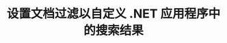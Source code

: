 ---
############################# Static ############################
layout: "auto-gen-gist"
draft: false
path: "zh/search/net/filters/xlam/"
otherformats: PDF DOC DOT DOCX DOCM DOTX DOTM TXT ODT OTT RTF XLS XLT XLSX XLSM XLSB XLTX XLTM XLA ODS OTS CSV TSV XML PPT PPS POT PPTX PPTM POTX POTM PPSX PPSM ODP PST OST EML EMLX MSG ONE ZIP XHTML MHTML MD CHM EPUB  FB2 

############################# Head ############################
head_title: "通过在 .NET 应用程序中设置文档过滤来自定义搜索结果"
head_description: "GroupDocs.Search .NET API 允许软件开发人员搜索 XLAM Documents 文档并通过在 .NET 应用程序中应用文档过滤来自定义搜索结果。"

############################# Header ############################
title: "设置文档过滤以自定义 .NET 应用程序中的搜索结果"
description: "GroupDocs.Search .NET API 帮助软件专业人士添加文档搜索功能并通过在其 .NET 应用程序中应用文档过滤来自定义搜索结果。"

######################### Download Button #######################
button:
    enable: true

############################# About ############################
about:
    enable: true
    title: "如何通过 .NET 在搜索结果中应用文档过滤？"
    content: |
       过滤是一种非常有用的技术，它使用户能够检查和处理功能。 文档过滤为用户提供了一种轻松导航结果和查找所需内容的方法。 它还赋予用户将搜索限制在特定部分或特定文档类型的权力。 GroupDocs.Search for .NET 是功能丰富的高性能文档搜索 API，使软件开发人员能够构建可以实现文本搜索和索引的应用程序。 它支持一些最流行的文档格式，例如 PDF、HTML、Outlook 电子邮件、Microsoft Office Word、Excel 工作表、PowerPoint 演示文稿、Outlook MSG、PST 等等。 API 完全支持为搜索结果设置文档归档。 您可以使用多种文件管理器来自定义搜索结果，例如文件路径过滤器、文件扩展名过滤器、属性过滤器等等。 也可以通过使用布尔运算符 AND、OR & NOT 等来组合搜索文档过滤器。

############################# content ############################
steps:
    enable: true
    block:
    - title_left: "在通过 .NET 搜索 XLAM 文档时设置文档过滤器"
      content_left: |
       GroupDocs.Search .NET API 帮助软件开发人员在他们的 .NET 应用程序中添加搜索功能。 下面的 .NET 代码示例演示了如何应用文档过滤器来搜索各种类型的文档，只需几行代码。

      title_right: "在搜索 XLAM 文档时应用文档过滤器"
      content_right: |
       * 首先，您需要指定索引文件夹和文档文件夹的路径。
       * 通过调用 [Index](https://apireference.groupdocs.com/search/net/groupdocs.search/index/constructors/2) 类的实例在指定文件夹中创建索引
       * 通过调用[Search](https://apireference.groupdocs.com/search/net/groupdocs.search/index/methods/search)方法从指定文件夹索引文档
       * 创建搜索选项对象 [SearchOptions](https://apireference.groupdocs.com/search/net/groupdocs.search.options/searchoptions)
       * 通过调用[SearchDocumentFilter](https://apireference.groupdocs.com/search/net/groupdocs.search.options/searchoptions/properties/searchdocumentfilter) 设置文档过滤器
       * 开始搜索并显示搜索结果
        
      gisthash: "77cafabe4e9c9256217b4326e26a59d0"
      gistfile: "set_document_filter_in_search_dotnet.cs"

    - title_left: "如何通过 .NET 组合搜索文档过滤器"
      content_left: |
        GroupDocs.Search for .NET 允许软件程序员在搜索时组合搜索文档过滤器，以控制在 C# .NET 应用程序内部搜索时应返回找到的哪些文档。 以下 .NET 代码示例展示了如何在 C# 应用程序中使用布尔运算符 AND、OR、NOT 等组合搜索文档过滤器。 

      title_right: "在搜索 XLAM 文件时组合搜索文档过滤器"
      content_right: |
       * 首先，您需要指定索引文件夹和文档文件夹的路径。
       * 创建一个 AND 复合过滤器，返回所有在其完整路径中包含单词“Einstein”的 FB2 和 EPUB 文档
       * 通过调用[SearchDocumentFilter](https://apireference.groupdocs.com/search/net/groupdocs.search.options/searchoptions/properties/searchdocumentfilter) 创建filter1
       * 通过调用[SearchDocumentFilter](https://apireference.groupdocs.com/search/net/groupdocs.search.options/searchoptions/properties/searchdocumentfilter) 创建filter2
       * 通过调用 [andFilter](https://apireference.groupdocs.com/search/net/groupdocs.search.options/searchdocumentfilter/methods/createand) 方法组合过滤器
       * 创建一个 OR 复合过滤器，返回所有 DOC、DOCX、PDF 和所有在其完整路径中包含单词 Einstein 的文档
       * 通过调用[SearchDocumentFilter](https://apireference.groupdocs.com/search/net/groupdocs.search.options/searchoptions/properties/searchdocumentfilter) 创建filter3
       * 通过调用[SearchDocumentFilter](https://apireference.groupdocs.com/search/net/groupdocs.search.options/searchoptions/properties/searchdocumentfilter) 创建filter4
       * 通过调用 [orFilter](https://apireference.groupdocs.com/search/net/groupdocs.search.options/searchdocumentfilter/methods/createor) 方法组合过滤器
       * 创建一个过滤器，返回除 TXT 文档之外的所有找到的文档
       * 通过调用[SearchDocumentFilter](https://apireference.groupdocs.com/search/net/groupdocs.search.options/searchoptions/properties/searchdocumentfilter) 创建filter4
       * Appy 不通过调用 [notFilter](https://apireference.groupdocs.com/search/net/groupdocs.search.options/searchdocumentfilter/methods/createnot) 方法进行过滤

      gisthash: "db4efe513cbd34925231be10a992f23c"
      gistfile: "combine_document_filter_in_search_dotnet.cs"
      
    - title_left: "系统要求"
      content_left: |
       所有主要平台和操作系统都支持 GroupDocs.Search for .NET。 如需完整的系统要求指南，请在执行以下代码之前访问 [系统要求](https://docs.groupdocs.com/search/net/system-requirements/)，请确保您已安装以下先决条件 系统：
         * 操作系统：Microsoft Windows、Linux、MacOS
         * 开发环境：Visual Studio、Xamarin、MonoDevelop 等
         * 框架：.NET Framework、.NET Standard、.NET Core、Mono
         * 获取最新版本的 GroupDocs.Search 从 [NuGet](https://www.nuget.org/packages/GroupDocs.search/) 搜索 .NET API
        
      title_right: "为什么使用 GroupDocs.Search"
      content_right: |
        * 在内存和磁盘上创建搜索索引。
        * 从文件、流或结构索引的能力。
        * 受密码保护的文档索引支持。
        * 支持合并多个索引。
        * 在搜索索引期间过滤文档。
        * 搜索期间的拼写检查支持。
        * 完全支持混合字符
        * 将不同类型的搜索组合到一个搜索查询中。
        * 简单的单词和正则表达式搜索支持
        * 完全支持搜索查询中的别名替换。

demos:
    enable: true
        

more_formats:
    enable: true


back_to_top:
    enable: true
---